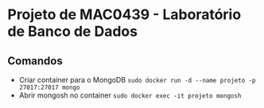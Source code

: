 # Projeto de MAC0439 - Laboratório de Banco de Dados

## Comandos
* Criar container para o MongoDB
	```sudo docker run -d --name projeto -p 27017:27017 mongo```
* Abrir mongosh no container
	```sudo docker exec -it projeto mongosh```
